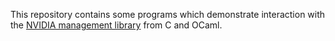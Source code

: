 This repository contains some programs which demonstrate interaction with the
[NVIDIA management library](https://developer.nvidia.com/nvidia-management-library-nvml)
from C and OCaml.
